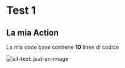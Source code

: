# Test 1
## La mia Action
La mia code base contiene **10** linee di codice

![alt-text: jsut-an-image](https://cdn4.iconfinder.com/data/icons/avatars-xmas-giveaway/128/batman_hero_avatar_comics-512.png)
